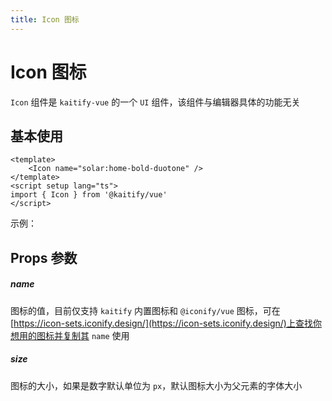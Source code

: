 ```yaml
---
title: Icon 图标
---
```


# Icon 图标

`Icon` 组件是 `kaitify-vue` 的一个 `UI` 组件，该组件与编辑器具体的功能无关

## 基本使用

```vue
<template>
	<Icon name="solar:home-bold-duotone" />
</template>
<script setup lang="ts">
import { Icon } from '@kaitify/vue'
</script>
```

示例：

<Icon name="solar:home-bold-duotone" />

<script lang="ts" setup>
import { Icon } from '../../lib/kaitify-vue.es.js'
</script>

## Props 参数

##### name <Badge type="danger" text="string" />

图标的值，目前仅支持 `kaitify` 内置图标和 `@iconify/vue` 图标，可在[https://icon-sets.iconify.design/](https://icon-sets.iconify.design/)上查找你想用的图标并复制其 `name` 使用

##### size <Badge type="danger" text="string | number" />

图标的大小，如果是数字默认单位为 `px`，默认图标大小为父元素的字体大小
